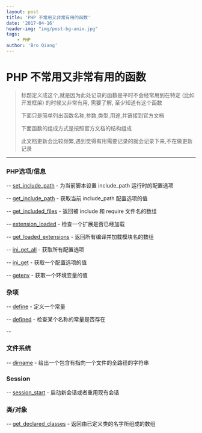 ```yaml
---
layout: post
title: 'PHP 不常用又非常有用的函数'
date: '2017-04-16'
header-img: "img/post-bg-unix.jpg"
tags:
    - PHP
author: 'Bro Qiang'
---
```


# PHP 不常用又非常有用的函数

> 标题定义成这个,就是因为此处记录的函数是平时不会经常用到在特定 (比如开发框架) 的时候又非常有用, 需要了解, 至少知道有这个函数
> 
> 下面只是简单列出函数名称,参数,类型,用途,并链接到官方文档
> 
> 下面函数的组成方式是按照官方文档的结构组成
> 
> 此文档更新会比较频繁,遇到觉得有用需要记录的就会记录下来,不在做更新记录

---

### PHP选项/信息

-- [set_include_path](http://php.net/manual/zh/function.set-include-path.php) - 为当前脚本设置 include_path 运行时的配置选项

-- [get_include_path](http://php.net/manual/zh/function.get-include-path.php) - 获取当前 include_path 配置选项的值

-- [get_included_files](http://php.net/manual/zh/function.get-included-files.php) - 返回被 include 和 require 文件名的数组

-- [extension_loaded](http://php.net/manual/zh/function.extension-loaded.php) - 检查一个扩展是否已经加载

-- [get_loaded_extensions](http://php.net/manual/zh/function.get-loaded-extensions.php) - 返回所有编译并加载模块名的数组

-- [ini_get_all](http://php.net/manual/zh/function.ini-get-all.php) - 获取所有配置选项

-- [ini_get](http://php.net/manual/zh/function.ini-get.php) - 获取一个配置选项的值

-- [getenv](http://php.net/manual/zh/function.getenv.php) - 获取一个环境变量的值




### 杂项

-- [define](http://php.net/manual/zh/function.define.php) - 定义一个常量

-- [defined](http://php.net/manual/zh/function.defined.php) - 检查某个名称的常量是否存在

-- 


### 文件系统

-- [dirname](http://php.net/manual/zh/function.dirname.php) - 给出一个包含有指向一个文件的全路径的字符串

### Session

-- [session_start](http://php.net/manual/zh/function.session-start.php) - 启动新会话或者重用现有会话


### 类/对象

-- [get_declared_classes](http://php.net/manual/zh/function.get-declared-classes.php) - 返回由已定义类的名字所组成的数组



        


